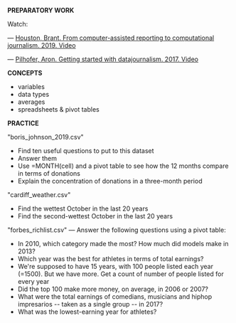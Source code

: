 **PREPARATORY WORK**

Watch:

— [Houston, Brant. From computer-assisted reporting to computational journalism. 2019. Video](https://www.journalismfestival.com/programme/2019/computer-assisted-reporting-a-practical-guide)

— [Pilhofer, Aron. Getting started with datajournalism. 2017. Video](https://www.youtube.com/watch?v=DYzDnufwHNE)

**CONCEPTS**
- variables
- data types
- averages
- spreadsheets & pivot tables

**PRACTICE**

"boris_johnson_2019.csv"
- Find ten useful questions to put to this dataset
- Answer them
- Use =MONTH(cell) and a pivot table to see how the 12 months compare in terms of donations
- Explain the concentration of donations in a three-month period

"cardiff_weather.csv"
- Find the wettest October in the last 20 years
- Find the second-wettest October in the last 20 years

"forbes_richlist.csv"
— Answer the following questions using a pivot table:

- In 2010, which category made the most? How much did models make in 2013?
- Which year was the best for athletes in terms of total earnings?
- We're supposed to have 15 years, with 100 people listed each year (=1500). But we have more. Get a count of number of people listed for every year
- Did the top 100 make more money, on average, in 2006 or 2007?
- What were the total earnings of comedians, musicians and hiphop impresarios -- taken as a single group -- in 2017?
- What was the lowest-earning year for athletes?
